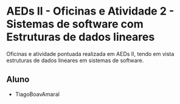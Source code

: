 # AEDs II - Oficinas e Atividade 2 - Sistemas de software com Estruturas de dados lineares 
Oficinas e atividade pontuada realizada em AEDs II, tendo em vista estruturas de dados lineares em sistemas de software.

## Aluno 

* TiagoBoavAmaral


